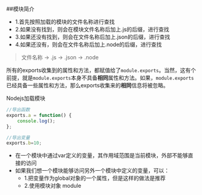 ##模块简介


 * 1.首先按照加载的模块的文件名称进行查找
 * 2.如果没有找到，则会在模块文件名称后加上.js的后缀，进行查找
 * 3.如果还没有找到，则会在文件名称后加上.json的后缀，进行查找
 * 4.如果还没有，则会在文件名称后加上.node的后缀，进行查找


>文件名称 -> .js -> .json -> .node

所有的exports收集到的属性和方法，都赋值给了`module.exports`。当然，这有个前提，就是`module.exports`本身不具备**相同**属性和方法。如果，`module.exports`已经具备一些属性和方法，那么exports收集来的**相同**信息将被忽略。

Nodejs加载模块

```js
//导出函数
exports.a = function() {
    console.log();
};

//导出变量
exports.b=10;

```

* 在一个模块中通过var定义的变量，其作用域范围是当前模块，外部不能够直接的访问
* 如果我们想一个模块能够访问另外一个模块中定义的变量，可以：
    * 1.把变量作为global对象的一个属性，但是这样的做法是推荐
    * 2.使用模块对象 module
